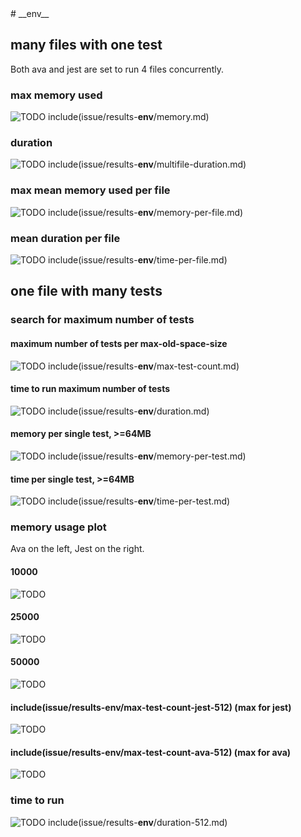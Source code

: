 <a name="__env__"/>
# __env__

## many files with one test

Both ava and jest are set to run 4 files concurrently.

### max memory used

![TODO](results-__env__/memory.png)
include(issue/results-__env__/memory.md)

### duration

![TODO](results-__env__/multifile-duration.png)
include(issue/results-__env__/multifile-duration.md)

### max mean memory used per file

![TODO](results-__env__/memory-per-file.png)
include(issue/results-__env__/memory-per-file.md)

### mean duration per file

![TODO](results-__env__/time-per-file.png)
include(issue/results-__env__/time-per-file.md)

## one file with many tests

### search for maximum number of tests

#### maximum number of tests per max-old-space-size

![TODO](results-__env__/max-test-count.png)
include(issue/results-__env__/max-test-count.md)

#### time to run maximum number of tests

![TODO](results-__env__/duration.png)
include(issue/results-__env__/duration.md)

#### memory per single test, >=64MB

![TODO](results-__env__/memory-per-test.png)
include(issue/results-__env__/memory-per-test.md)

#### time per single test, >=64MB

![TODO](results-__env__/time-per-test.png)
include(issue/results-__env__/time-per-test.md)

### memory usage plot

Ava on the left, Jest on the right.

#### 10000

![TODO](results-__env__/plot-sidebyside-512-10000.png)

#### 25000

![TODO](results-__env__/plot-sidebyside-512-25000.png)

#### 50000

![TODO](results-__env__/plot-sidebyside-512-50000.png)

#### include(issue/results-__env__/max-test-count-jest-512) (max for jest)

![TODO](results-__env__/plot-sidebyside-512-include(issue/results-__env__/max-test-count-jest-512).png)

#### include(issue/results-__env__/max-test-count-ava-512) (max for ava)

![TODO](results-__env__/plot-sidebyside-512-include(issue/results-__env__/max-test-count-ava-512).png)

### time to run

![TODO](results-__env__/duration-512.png)
include(issue/results-__env__/duration-512.md)
